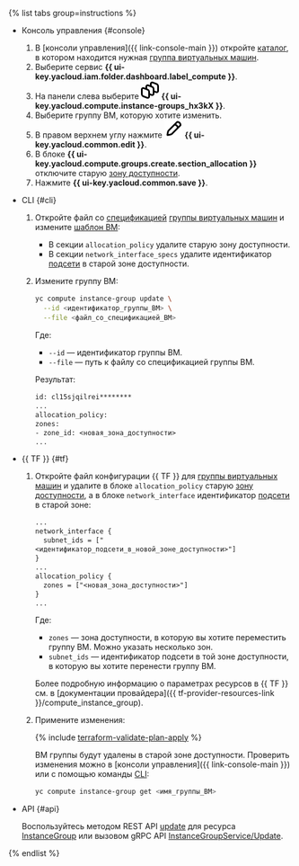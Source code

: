 {% list tabs group=instructions %}

- Консоль управления {#console}

  1. В [консоли управления]({{ link-console-main }}) откройте [каталог](../../resource-manager/concepts/resources-hierarchy.md#folder), в котором находится нужная [группа виртуальных машин](../../compute/concepts/instance-groups/index.md).
  1. Выберите сервис **{{ ui-key.yacloud.iam.folder.dashboard.label_compute }}**.
  1. На панели слева выберите ![image](../../_assets/console-icons/layers-3-diagonal.svg) **{{ ui-key.yacloud.compute.instance-groups_hx3kX }}**.
  1. Выберите группу ВМ, которую хотите изменить.
  1. В правом верхнем углу нажмите ![image](../../_assets/console-icons/pencil.svg) **{{ ui-key.yacloud.common.edit }}**.
  1. В блоке **{{ ui-key.yacloud.compute.groups.create.section_allocation }}** отключите старую [зону доступности](../../overview/concepts/geo-scope.md).
  1. Нажмите **{{ ui-key.yacloud.common.save }}**.

- CLI {#cli}

  1. Откройте файл со [спецификацией](../../compute/concepts/instance-groups/specification.md) [группы виртуальных машин](../../compute/concepts/instance-groups/index.md) и измените [шаблон ВМ](../../compute/concepts/instance-groups/instance-template.md):
     * В секции `allocation_policy` удалите старую зону доступности.
     * В секции `network_interface_specs` удалите идентификатор [подсети](../../vpc/concepts/network.md#subnet) в старой зоне доступности.
  1. Измените группу ВМ:

     ```bash
     yc compute instance-group update \
       --id <идентификатор_группы_ВМ> \
       --file <файл_со_спецификацией_ВМ>
     ```

     Где:
     * `--id` — идентификатор группы ВМ.
     * `--file` — путь к файлу со спецификацией группы ВМ.

     Результат:

     ```text
     id: cl15sjqilrei********
     ...
     allocation_policy:
     zones:
     - zone_id: <новая_зона_доступности>
     ...
     ```

- {{ TF }} {#tf}

  1. Откройте файл конфигурации {{ TF }} для [группы виртуальных машин](../../compute/concepts/instance-groups/index.md) и удалите в блоке `allocation_policy` старую [зону доступности](../../overview/concepts/geo-scope.md), а в блоке `network_interface` идентификатор [подсети](../../vpc/concepts/network.md#subnet) в старой зоне:

     ```hcl
     ...
     network_interface {
       subnet_ids = ["<идентификатор_подсети_в_новой_зоне_доступности>"]
     }
     ...
     allocation_policy {
       zones = ["<новая_зона_доступности>"]
     }
     ...
     ```

     Где:
     * `zones` — зона доступности, в которую вы хотите переместить группу ВМ. Можно указать несколько зон.
     * `subnet_ids` — идентификатор подсети в той зоне доступности, в которую вы хотите перенести группу ВМ.

     Более подробную информацию о параметрах ресурсов в {{ TF }} см. в [документации провайдера]({{ tf-provider-resources-link }}/compute_instance_group).
  1. Примените изменения:

     {% include [terraform-validate-plan-apply](../../_tutorials/_tutorials_includes/terraform-validate-plan-apply.md) %}

     ВМ группы будут удалены в старой зоне доступности. Проверить изменения можно в [консоли управления]({{ link-console-main }}) или с помощью команды [CLI](../../cli/quickstart.md):

     ```bash
     yc compute instance-group get <имя_группы_ВМ>
     ```

- API {#api}

  Воспользуйтесь методом REST API [update](../../compute/instancegroup/api-ref/InstanceGroup/update.md) для ресурса [InstanceGroup](../../compute/instancegroup/api-ref/InstanceGroup/index.md) или вызовом gRPC API [InstanceGroupService/Update](../../compute/instancegroup/api-ref/grpc/InstanceGroup/update.md).

{% endlist %}